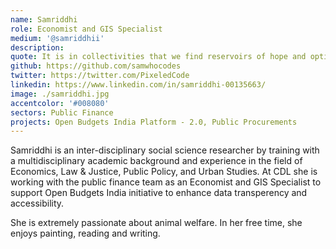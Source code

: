 ```yaml
---
name: Samriddhi
role: Economist and GIS Specialist
medium: '@samriddhii'
description:
quote: It is in collectivities that we find reservoirs of hope and optimism.
github: https://github.com/samwhocodes
twitter: https://twitter.com/PixeledCode
linkedin: https://www.linkedin.com/in/samriddhi-00135663/
image: ./samriddhi.jpg
accentcolor: '#008080'
sectors: Public Finance
projects: Open Budgets India Platform - 2.0, Public Procurements
---
```


Samriddhi is an inter-disciplinary social science researcher by training with a multidisciplinary academic background and experience in the field of Economics, Law & Justice, Public Policy, and Urban Studies. At CDL she is working with the public finance team as an Economist and GIS Specialist to support Open Budgets India initiative to enhance data transperency and accessibility. 

She is extremely passionate about animal welfare. In her free time, she enjoys painting, reading and writing. 